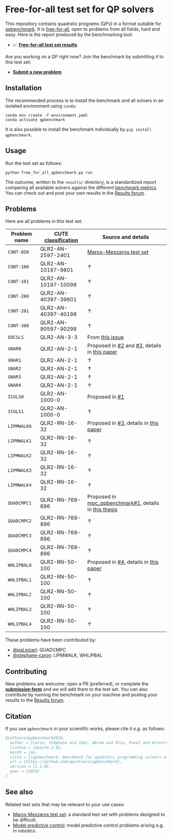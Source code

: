 # Free-for-all test set for QP solvers

This repository contains quadratic programs (QPs) in a format suitable for [qpbenchmark](https://github.com/qpsolvers/qpbenchmark). It is [free-for-all](https://en.wiktionary.org/wiki/free-for-all#Noun), open to problems from all fields, hard and easy. Here is the report produced by the benchmarking tool:

- 📈 <a href="results/free_for_all_qpbenchmark.md"><strong>Free-for-all test set results</strong></a>

Are you working on a QP right now? Join the benchmark by submitting it to this test set:

- **[Submit a new problem](https://github.com/qpsolvers/free_for_all_qpbenchmark/issues/new?template=new_problem.md)**

## Installation

The recommended process is to install the benchmark and all solvers in an isolated environment using ``conda``:

```console
conda env create -f environment.yaml
conda activate qpbenchmark
```

It is also possible to install the benchmark individually by ``pip install qpbenchmark``.

## Usage

Run the test set as follows:

```
python free_for_all_qpbenchmark.py run
```

The outcome, written to the `results/` directory, is a standardized report comparing all available solvers against the different [benchmark metrics](https://github.com/qpsolvers/qpbenchmark#metrics). You can check out and post your own results in the [Results forum](https://github.com/qpsolvers/free_for_all_qpbenchmark/discussions/categories/results).

## Problems

Here are all problems in this test set:

| Problem name  | CUTE [classification](https://www.cuter.rl.ac.uk//Problems/classification.shtml) | Source and details |
|---------------|-------------|-----------------------------------|
| ``CONT-050``  | QLR2-AN-2597-2401 | [Maros-Meszaros test set](https://www.cuter.rl.ac.uk/Problems/marmes.shtml) |
| ``CONT-100``  | QLR2-AN-10197-9801 | ↑ |
| ``CONT-101``  | QLR2-AN-10197-10098 | ↑ |
| ``CONT-200``  | QLR2-AN-40397-39601 | ↑ |
| ``CONT-201``  | QLR2-AN-40397-40198 | ↑ |
| ``CONT-300``  | QLR2-AN-90597-90298 | ↑ |
| ``DOCSLS``    | QLR2-AN-3-3 | From [this issue](https://github.com/qpsolvers/qpsolvers/issues/278) |
| ``GNAR0``     | QLR2-AN-2-1 | Proposed in [#2](https://github.com/qpsolvers/free_for_all_qpbenchmark/issues/2) and [#3](https://github.com/qpsolvers/free_for_all_qpbenchmark/issues/3), details in [this paper](https://hal.inria.fr/hal-01418462/document) |
| ``GNAR1``     | QLR2-AN-2-1 | ↑ |
| ``GNAR2``     | QLR2-AN-2-1 | ↑ |
| ``GNAR3``     | QLR2-AN-2-1 | ↑ |
| ``GNAR4``     | QLR2-AN-2-1 | ↑ |
| ``ICULS0``    | QLR2-AN-1000-0 | Proposed in [#1](https://github.com/qpsolvers/free_for_all_qpbenchmark/issues/1) |
| ``ICULS1``    | QLR2-AN-1000-0 | ↑ |
| ``LIPMWALK0`` | QLR2-RN-16-32 | Proposed in [#3](https://github.com/qpsolvers/mpc_qpbenchmark/issues/3), details in [this paper](https://inria.hal.science/inria-00390462) |
| ``LIPMWALK1`` | QLR2-RN-16-32 | ↑ |
| ``LIPMWALK2`` | QLR2-RN-16-32 | ↑ |
| ``LIPMWALK3`` | QLR2-RN-16-32 | ↑ |
| ``LIPMWALK4`` | QLR2-RN-16-32 | ↑ |
| ``QUADCMPC1`` | QLR2-RN-768-896 | Proposed in [mpc\_qpbenchmark#1](https://github.com/qpsolvers/mpc_qpbenchmark/issues/1), details in [this thesis](https://laas.hal.science/tel-03936109/document) |
| ``QUADCMPC2`` | QLR2-RN-768-896 | ↑ |
| ``QUADCMPC3`` | QLR2-RN-768-896 | ↑ |
| ``QUADCMPC4`` | QLR2-RN-768-896 | ↑ |
| ``WHLIPBAL0`` | QLR2-RN-50-100 | Proposed in [#4](https://github.com/qpsolvers/mpc_qpbenchmark/issues/4), details in [this paper](https://inria.hal.science/hal-04198663/) |
| ``WHLIPBAL1`` | QLR2-RN-50-100 | ↑ |
| ``WHLIPBAL2`` | QLR2-RN-50-100 | ↑ |
| ``WHLIPBAL3`` | QLR2-RN-50-100 | ↑ |
| ``WHLIPBAL4`` | QLR2-RN-50-100 | ↑ |

These problems have been contributed by:

- [@paLeziart](https://github.com/paLeziart): QUADCMPC
- [@stephane-caron](https://github.com/stephane-caron): LIPMWALK, WHLIPBAL

## Contributing

New problems are welcome: open a PR (preferred), or complete the **[submission form](https://github.com/qpsolvers/free_for_all_qpbenchmark/issues/new?template=new_problem.md)** and we will add them to the test set. You can also contribute by running the benchmark on your machine and posting your results to the [Results forum](https://github.com/qpsolvers/free_for_all_qpbenchmark/discussions/categories/results).

## Citation

If you use `qpbenchmark` in your scientific works, please cite it *e.g.* as follows:

```bibtex
@software{qpbenchmark2024,
  author = {Caron, Stéphane and Zaki, Akram and Otta, Pavel and Arnström, Daniel and Carpentier, Justin},
  license = {Apache-2.0},
  month = jan,
  title = {{qpbenchmark: Benchmark for quadratic programming solvers available in Python}},
  url = {https://github.com/qpsolvers/qpbenchmark},
  version = {2.2.0},
  year = {2024}
}
```

## See also

Related test sets that may be relevant to your use cases:

- [Maros-Meszaros test set](https://github.com/qpsolvers/maros_meszaros_qpbenchmark/): a standard test set with problems designed to be difficult.
- [Model predictive control](https://github.com/qpsolvers/mpc_qpbenchmark): model predictive control problems arising e.g. in robotics.
